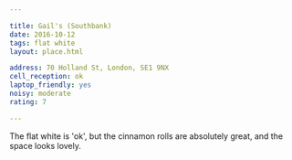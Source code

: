 ```yaml
---

title: Gail's (Southbank)
date: 2016-10-12
tags: flat white
layout: place.html

address: 70 Holland St, London, SE1 9NX
cell_reception: ok
laptop_friendly: yes
noisy: moderate
rating: 7

---
```


The flat white is 'ok', but the cinnamon rolls are absolutely great, and the space looks lovely.
